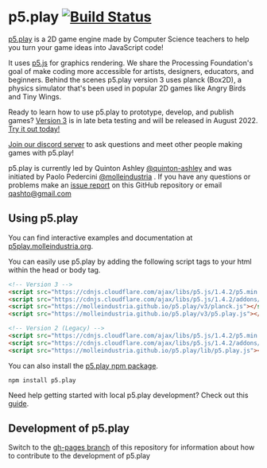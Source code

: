 # p5.play [![Build Status](https://travis-ci.org/molleindustria/p5.play.svg?branch=master)](https://travis-ci.org/molleindustria/p5.play)

[p5.play][] is a 2D game engine made by Computer Science teachers to help you turn your game ideas into JavaScript code!

It uses [p5.js][] for graphics rendering. We share the Processing Foundation's goal of make coding more accessible for artists, designers, educators, and beginners. Behind the scenes p5.play version 3 uses planck (Box2D), a physics simulator that's been used in popular 2D games like Angry Birds and Tiny Wings.

Ready to learn how to use p5.play to prototype, develop, and publish games? [Version 3][] is in late beta testing and will be released in August 2022. [Try it out today!][]

[Join our discord server][] to ask questions and meet other people making games with p5.play!

p5.play is currently led by Quinton Ashley [@quinton-ashley][] and was initiated by Paolo Pedercini [@molleindustria][] . If you have any questions or problems make an [issue report][] on this GitHub repository or email <qashto@gmail.com>

## Using p5.play

You can find interactive examples and documentation at [p5play.molleindustria.org][].

You can easily use p5.play by adding the following script tags to your html within the head or body tag.

```html
<!-- Version 3 -->
<script src="https://cdnjs.cloudflare.com/ajax/libs/p5.js/1.4.2/p5.min.js"></script>
<script src="https://cdnjs.cloudflare.com/ajax/libs/p5.js/1.4.2/addons/p5.sound.min.js"></script>
<script src="https://molleindustria.github.io/p5.play/v3/planck.js"></script>
<script src="https://molleindustria.github.io/p5.play/v3/p5.play.js"></script>
```

```html
<!-- Version 2 (Legacy) -->
<script src="https://cdnjs.cloudflare.com/ajax/libs/p5.js/1.4.2/p5.min.js"></script>
<script src="https://cdnjs.cloudflare.com/ajax/libs/p5.js/1.4.2/addons/p5.sound.min.js"></script>
<script src="https://molleindustria.github.io/p5.play/lib/p5.play.js"></script>
```

You can also install the [p5.play npm package][].

```
npm install p5.play
```

Need help getting started with local p5.play development? Check out this [guide](https://github.com/molleindustria/p5.play/wiki/Get-Started).

## Development of p5.play

Switch to the [gh-pages branch][] of this repository for information about how to contribute to the development of p5.play

[p5.play]: https://molleindustria.github.io/p5.play/
[p5.js]: https://p5js.org
[join our discord server]: https://discord.gg/3UTbqUgmPF
[p5play.molleindustria.org]: https://molleindustria.github.io/p5.play/
[p5.play library]: https://molleindustria.github.io/p5.play/lib/p5.play.js
[p5.play npm package]: https://www.npmjs.com/package/p5.play
[p5.play website]: https://molleindustria.github.io/p5.play/
[documentation]: https://p5play.molleindustria.org/p5.play/docs/
[example projects]: https://molleindustria.github.io/p5.play/examples
[p5.play version 3]: https://github.com/molleindustria/p5.play/wiki/p5.play-Version-3
[try it out today!]: https://editor.p5js.org/quinton-ashley/sketches/szN_XdV5O
[issue report]: https://github.com/molleindustria/p5.play/issues
[gh-pages branch]: https://github.com/molleindustria/p5.play/tree/gh-pages
[@quinton-ashley]: https://github.com/quinton-ashley
[@molleindustria]: https://github.com/molleindustria
[version 3]: https://github.com/molleindustria/p5.play/wiki/p5.play-Version-3
